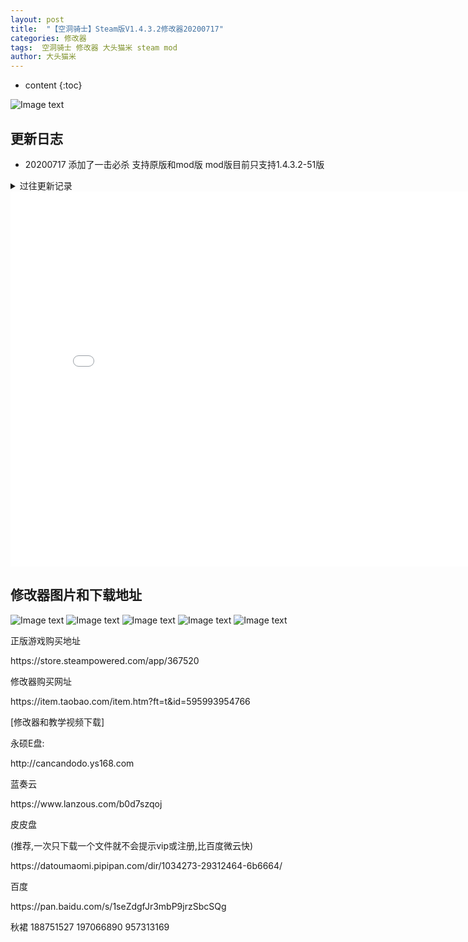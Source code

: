 ```yaml
---
layout: post
title:  "【空洞骑士】Steam版V1.4.3.2修改器20200717"
categories: 修改器
tags:  空洞骑士 修改器 大头猫米 steam mod  
author: 大头猫米
---
```


* content
{:toc}

![Image text](https://datoumaomi.github.io/pic/KKK/K-空洞骑士/logo.JPG)

##  更新日志

 - 20200717
添加了一击必杀
支持原版和mod版
mod版目前只支持1.4.3.2-51版






<details>
<summary>过往更新记录</summary>

* 暂无
 
</details>

<iframe src="//player.bilibili.com/player.html?aid=29199260&bvid=BV1as411T7tR&cid=50694458&page=1" width="800" height="600" scrolling="no" border="0" frameborder="no" framespacing="0" allowfullscreen="true"> </iframe>

##  修改器图片和下载地址

![Image text](https://datoumaomi.github.io/pic/KKK/K-空洞骑士/2020-07-19_092850.jpg)
![Image text](https://datoumaomi.github.io/pic/KKK/K-空洞骑士/2020-07-19_092856.jpg)
![Image text](https://datoumaomi.github.io/pic/KKK/K-空洞骑士/2020-07-19_092858.jpg)
![Image text](https://datoumaomi.github.io/pic/KKK/K-空洞骑士/2020-07-19_092901.jpg)
![Image text](https://datoumaomi.github.io/pic/KKK/K-空洞骑士/2020-07-19_092903.jpg)

<p>正版游戏购买地址</p>
<p>https://store.steampowered.com/app/367520</p>
<p></p>
<p>修改器购买网址</p>
<p>https://item.taobao.com/item.htm?ft=t&id=595993954766</p>
<p></p>
<p>[修改器和教学视频下载]</p>
<p>永硕E盘:</p>
<p>http://cancandodo.ys168.com</p>
<p></p>
<p>蓝奏云</p>
<p>https://www.lanzous.com/b0d7szqoj</p>
<p></p>
<p>皮皮盘</p>
<p>(推荐,一次只下载一个文件就不会提示vip或注册,比百度微云快)</p>
<p>https://datoumaomi.pipipan.com/dir/1034273-29312464-6b6664/</p>
<p></p>
<p>百度</p>
<p>https://pan.baidu.com/s/1seZdgfJr3mbP9jrzSbcSQg</p>
<p></p>
<p>秋裙 188751527 197066890 957313169</p>
